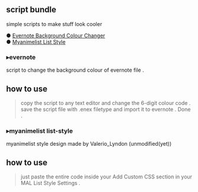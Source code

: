 <h2> script bundle </h2>

simple scripts to make stuff look cooler 

● [Evernote Background Colour Changer](https://github.com/sky2lz/script-bundle#evernote)<br>
● [Myanimelist List Style](https://github.com/sky2lz/script-bundle#myanimelist-list-style)

### ▸evernote
script to change the background colour of evernote file . 

## how to use 
>copy the script to any text editor and change the 6-digit colour code . save the script file with .enex filetype and import it to evernote . Done .

### ▸myanimelist list-style
myanimelist style design made by Valerio_Lyndon (unmodified(yet))

## how to use 
>just paste the entire code inside your Add Custom CSS section in your MAL List Style Settings .
